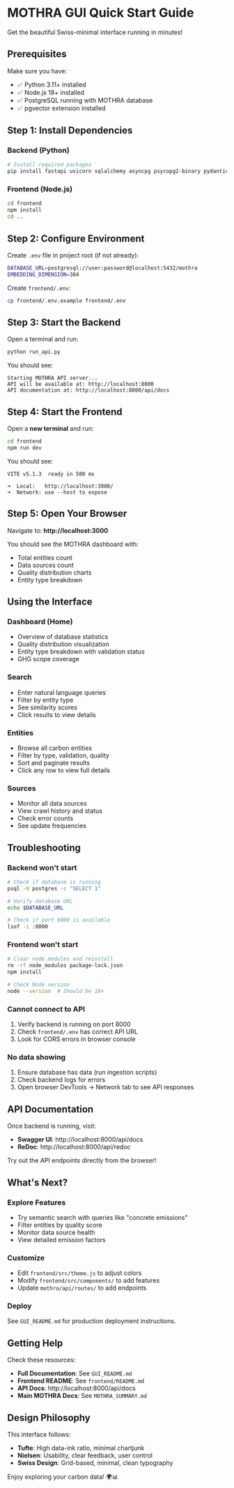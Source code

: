 # MOTHRA GUI Quick Start Guide

Get the beautiful Swiss-minimal interface running in minutes!

## Prerequisites

Make sure you have:
- ✅ Python 3.11+ installed
- ✅ Node.js 18+ installed
- ✅ PostgreSQL running with MOTHRA database
- ✅ pgvector extension installed

## Step 1: Install Dependencies

### Backend (Python)
```bash
# Install required packages
pip install fastapi uvicorn sqlalchemy asyncpg psycopg2-binary pydantic python-dotenv
```

### Frontend (Node.js)
```bash
cd frontend
npm install
cd ..
```

## Step 2: Configure Environment

Create `.env` file in project root (if not already):
```bash
DATABASE_URL=postgresql://user:password@localhost:5432/mothra
EMBEDDING_DIMENSION=384
```

Create `frontend/.env`:
```bash
cp frontend/.env.example frontend/.env
```

## Step 3: Start the Backend

Open a terminal and run:
```bash
python run_api.py
```

You should see:
```
Starting MOTHRA API server...
API will be available at: http://localhost:8000
API documentation at: http://localhost:8000/api/docs
```

## Step 4: Start the Frontend

Open a **new terminal** and run:
```bash
cd frontend
npm run dev
```

You should see:
```
VITE v5.1.3  ready in 500 ms

➜  Local:   http://localhost:3000/
➜  Network: use --host to expose
```

## Step 5: Open Your Browser

Navigate to: **http://localhost:3000**

You should see the MOTHRA dashboard with:
- Total entities count
- Data sources count
- Quality distribution charts
- Entity type breakdown

## Using the Interface

### Dashboard (Home)
- Overview of database statistics
- Quality distribution visualization
- Entity type breakdown with validation status
- GHG scope coverage

### Search
- Enter natural language queries
- Filter by entity type
- See similarity scores
- Click results to view details

### Entities
- Browse all carbon entities
- Filter by type, validation, quality
- Sort and paginate results
- Click any row to view full details

### Sources
- Monitor all data sources
- View crawl history and status
- Check error counts
- See update frequencies

## Troubleshooting

### Backend won't start
```bash
# Check if database is running
psql -U postgres -c "SELECT 1"

# Verify database URL
echo $DATABASE_URL

# Check if port 8000 is available
lsof -i :8000
```

### Frontend won't start
```bash
# Clear node_modules and reinstall
rm -rf node_modules package-lock.json
npm install

# Check Node version
node --version  # Should be 18+
```

### Cannot connect to API
1. Verify backend is running on port 8000
2. Check `frontend/.env` has correct API URL
3. Look for CORS errors in browser console

### No data showing
1. Ensure database has data (run ingestion scripts)
2. Check backend logs for errors
3. Open browser DevTools → Network tab to see API responses

## API Documentation

Once backend is running, visit:
- **Swagger UI**: http://localhost:8000/api/docs
- **ReDoc**: http://localhost:8000/api/redoc

Try out the API endpoints directly from the browser!

## What's Next?

### Explore Features
- Try semantic search with queries like "concrete emissions"
- Filter entities by quality score
- Monitor data source health
- View detailed emission factors

### Customize
- Edit `frontend/src/theme.js` to adjust colors
- Modify `frontend/src/components/` to add features
- Update `mothra/api/routes/` to add endpoints

### Deploy
See `GUI_README.md` for production deployment instructions.

## Getting Help

Check these resources:
- **Full Documentation**: See `GUI_README.md`
- **Frontend README**: See `frontend/README.md`
- **API Docs**: http://localhost:8000/api/docs
- **Main MOTHRA Docs**: See `MOTHRA_SUMMARY.md`

## Design Philosophy

This interface follows:
- **Tufte**: High data-ink ratio, minimal chartjunk
- **Nielsen**: Usability, clear feedback, user control
- **Swiss Design**: Grid-based, minimal, clean typography

Enjoy exploring your carbon data! 🌍📊
